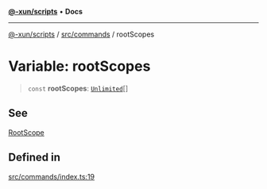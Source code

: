 [**@-xun/scripts**](../../../README.md) • **Docs**

***

[@-xun/scripts](../../../README.md) / [src/commands](../README.md) / rootScopes

# Variable: rootScopes

> `const` **rootScopes**: [`Unlimited`](../../configure/enumerations/UnlimitedGlobalScope.md#unlimited)[]

## See

[RootScope](../../configure/enumerations/UnlimitedGlobalScope.md)

## Defined in

[src/commands/index.ts:19](https://github.com/Xunnamius/xscripts/blob/b9218ee5f94be5da6a48d961950ed32307ad7f96/src/commands/index.ts#L19)
